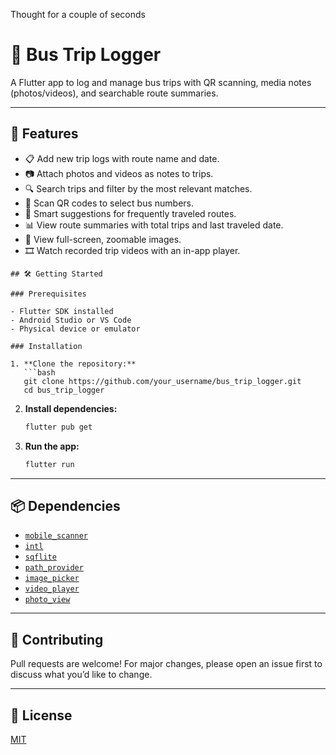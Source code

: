 Thought for a couple of seconds

# 🚌 Bus Trip Logger

A Flutter app to log and manage bus trips with QR scanning, media notes (photos/videos), and searchable route summaries.

---

## 🚀 Features

- 📋 Add new trip logs with route name and date.
- 📷 Attach photos and videos as notes to trips.
- 🔍 Search trips and filter by the most relevant matches.
- 📱 Scan QR codes to select bus numbers.
- 🧠 Smart suggestions for frequently traveled routes.
- 📊 View route summaries with total trips and last traveled date.
- 📁 View full-screen, zoomable images.
- 🎞️ Watch recorded trip videos with an in-app player.


```
## 🛠️ Getting Started

### Prerequisites

- Flutter SDK installed
- Android Studio or VS Code
- Physical device or emulator

### Installation

1. **Clone the repository:**
   ```bash
   git clone https://github.com/your_username/bus_trip_logger.git
   cd bus_trip_logger
   ```

2. **Install dependencies:**
   ```bash
   flutter pub get
   ```

3. **Run the app:**
   ```bash
   flutter run
   ```

---

## 📦 Dependencies

- [`mobile_scanner`](https://pub.dev/packages/mobile_scanner)
- [`intl`](https://pub.dev/packages/intl)
- [`sqflite`](https://pub.dev/packages/sqflite)
- [`path_provider`](https://pub.dev/packages/path_provider)
- [`image_picker`](https://pub.dev/packages/image_picker)
- [`video_player`](https://pub.dev/packages/video_player)
- [`photo_view`](https://pub.dev/packages/photo_view)

---

## 🙌 Contributing

Pull requests are welcome! For major changes, please open an issue first to discuss what you’d like to change.

---

## 📃 License

[MIT](LICENSE)
```
